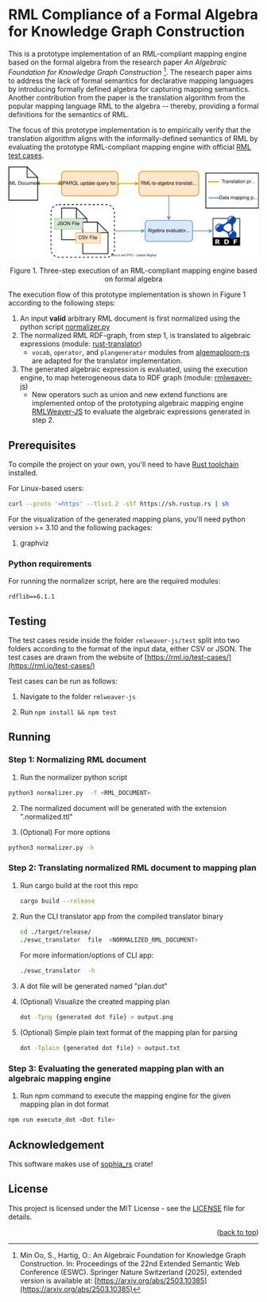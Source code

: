 <a name="readme-top"></a>

# RML Compliance of a Formal Algebra for Knowledge Graph Construction
This is a prototype implementation of an RML-compliant mapping engine 
based on the formal algebra from the research paper 
*An Algebraic Foundation for Knowledge Graph Construction* [^paper_fnt]. 
The research paper aims to address the lack of formal semantics for declarative
mapping languages by introducing formally defined algebra for capturing 
mapping semantics.
Another contribution from the paper is the translation algorithm from the 
popular mapping language RML to the algebra -- thereby, providing a formal 
definitions for the semantics of RML. 

The focus of this prototype implementation is to empirically verify that the 
translation algorithm aligns with the informally-defined semantics of RML 
by evaluating the prototype RML-compliant mapping engine with official [RML test cases](https://rml.io/test-cases/).

<p align="center">
<img src="./figures/pipeline.svg">
</p>
<p align="center">Figure 1. Three-step execution of an RML-compliant mapping
engine based on formal algebra </p>

The execution flow of this prototype implementation is shown in Figure 1
according to the following steps: 

1. An input **valid** arbitrary RML document is first normalized using the 
python script [normalizer.py](./normalizer.py)
2. The normalized RML RDF-graph, from step 1, is translated to algebraic expressions (module: [rust-translator](./rust-translator/))
   - `vocab`, `operator`, and `plangenerator` modules from
     [algemaploom-rs](https://github.com/RMLio/algemaploom-rs/) are adapted for
     the translator implementation.
3. The generated algebraic expression is evaluated, using the execution engine, to map heterogeneous data to RDF graph
   (module: [rmlweaver-js](./rmlweaver-js/))
   - New operators such as union and new extend functions are implemented ontop 
   of the prototyping algebraic mapping engine [RMLWeaver-JS](https://github.com/RMLio/rmlweaver-js/) to 
   evaluate the algebraic expressions generated in step 2.



## Prerequisites

To compile the project on your own, you'll need to have
[Rust toolchain](https://www.rust-lang.org/tools/install) installed.

For Linux-based users:

```sh
curl --proto '=https' --tlsv1.2 -sSf https://sh.rustup.rs | sh
```

For the visualization of the generated mapping plans, you'll need
python version >= 3.10 and the following packages:

1. graphviz

### Python requirements

For running the normalizer script, here are the required modules:

```
rdflib==6.1.1
```

## Testing

The test cases reside inside the folder `rmlweaver-js/test` split into two
folders according to the format of the input data, either CSV or JSON.
The test cases are drawn from the website of [https://rml.io/test-cases/](https://rml.io/test-cases/)

Test cases can be run as follows:

1. Navigate to the folder `rmlweaver-js`

2. Run `npm install && npm test`

## Running

### Step 1: Normalizing RML document

1. Run the normalizer python script

```sh
python3 normalizer.py  -f <RML_DOCUMENT>
```

2. The normalized document will be generated with the extension ".normalized.ttl"

3. (Optional) For more options

```sh
python3 normalizer.py -h
```

### Step 2: Translating normalized RML document to mapping plan

1. Run cargo build at the root this repo
   ```sh
   cargo build --release
   ```
2. Run the CLI translator app from the compiled translator binary

   ```sh
   cd ./target/release/
   ./eswc_translator  file  <NORMALIZED_RML_DOCUMENT>
   ```

   For more information/options of CLI app:

   ```sh
   ./eswc_translator  -h
   ```

3. A dot file will be generated named "plan.dot"

4. (Optional) Visualize the created mapping plan
   ```sh
   dot -Tpng {generated dot file} > output.png
   ```
5. (Optional) Simple plain text format of the mapping plan for parsing
   ```sh
   dot -Tplain {generated dot file} > output.txt
   ```

### Step 3: Evaluating the generated mapping plan with an algebraic mapping engine

1. Run npm command to execute the mapping engine for the given mapping plan in
   dot format

```sh
npm run execute_dot <Dot file>
```

## Acknowledgement

This software makes use of [sophia_rs](https://github.com/pchampin/sophia_rs) crate!

## License 
This project is licensed under the MIT License - see the [LICENSE](./LICENSE) file for details.



[^paper_fnt]: Min Oo, S., Hartig, O.: An Algebraic Foundation for Knowledge
    Graph Construction. In: Proceedings of the 22nd Extended Semantic Web
    Conference (ESWC). Springer Nature Switzerland (2025), extended version is 
    available at: [https://arxiv.org/abs/2503.10385](https://arxiv.org/abs/2503.10385)



<p align="right">(<a href="#readme-top">back to top</a>)</p>
